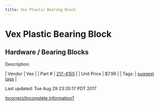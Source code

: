 ```yaml
---
title: Vex Plastic Bearing Block
---
```


# Vex Plastic Bearing Block
## Hardware / Bearing Blocks
Description: 	 

| Vendor | Vex | 
| Part # | [217-4155](http://www.vexrobotics.com/vexpro/all/bearingblocks-g.html) | 
| Unit Price | $7.99 | 
| Tags: | [suggest tags](https://docs.google.com/forms/d/e/1FAIpQLSeWyY8v3RgOty-MyWmh9U0iivNYN_molChYyS-0U-o-kOAv_g/viewform) | 

Last updated: Tue Aug 29 23:35:17 PDT 2017

 [Incorrect/Incomplete information?](https://docs.google.com/forms/d/e/1FAIpQLSeWyY8v3RgOty-MyWmh9U0iivNYN_molChYyS-0U-o-kOAv_g/viewform)